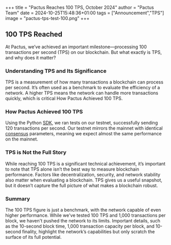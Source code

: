 +++
title = "Pactus Reaches 100 TPS, October 2024"
author = "Pactus Team"
date = 2024-10-25T15:48:36+01:00
tags = ["Announcement","TPS"]
image = "pactus-tps-test-100.png"
+++

## 100 TPS Reached

At Pactus, we’ve achieved an important milestone—processing 100 transactions per second (TPS) on our blockchain.
But what exactly is TPS, and why does it matter?

### Understanding TPS and Its Significance

TPS is a measurement of how many transactions a blockchain can process per second. It’s often used as a benchmark
to evaluate the efficiency of a network. A higher TPS means the network can handle more transactions quickly,
which is critical How Pactus Achieved 100 TPS.

### How Pactus Achieved 100 TPS

Using the Python [SDK](https://github.com/pactus-project/python-sdk), we ran tests on our testnet, successfully sending 120 transactions per second.
Our testnet mirrors the mainnet with identical [consensus](https://docs.pactus.org/protocol/consensus/) parameters, meaning we
expect almost the same performance on the mainnet.

### TPS is Not the Full Story

While reaching 100 TPS is a significant technical achievement, it’s important to note that TPS alone isn’t the
best way to measure blockchain performance. Factors like decentralization, security, and network stability also
matter when evaluating a blockchain. TPS gives us a useful snapshot, but it doesn’t capture the full picture
of what makes a blockchain robust.

### Summary

The 100 TPS figure is just a benchmark, with the network capable of even higher performance. While we've tested
100 TPS and 1,000 transactions per block, we haven't pushed the network to its limits. Important details, such
as the 10-second block time, 1,000 transaction capacity per block, and 10-second finality, highlight the
network’s capabilities but only scratch the surface of its full potential.
